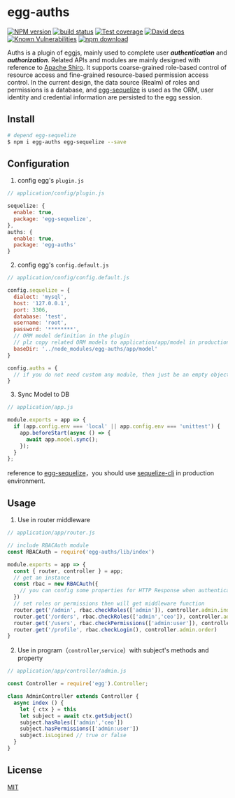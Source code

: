 # egg-auths

[![NPM version][npm-image]][npm-url]
[![build status][travis-image]][travis-url]
[![Test coverage][codecov-image]][codecov-url]
[![David deps][david-image]][david-url]
[![Known Vulnerabilities][snyk-image]][snyk-url]
[![npm download][download-image]][download-url]

[npm-image]: https://img.shields.io/npm/v/egg-auths.svg?style=flat-square
[npm-url]: https://npmjs.org/package/egg-auths
[travis-image]: https://img.shields.io/travis/eggjs/egg-auths.svg?style=flat-square
[travis-url]: https://travis-ci.org/eggjs/egg-auths
[codecov-image]: https://img.shields.io/codecov/c/github/eggjs/egg-auths.svg?style=flat-square
[codecov-url]: https://codecov.io/github/eggjs/egg-auths?branch=master
[david-image]: https://img.shields.io/david/eggjs/egg-auths.svg?style=flat-square
[david-url]: https://david-dm.org/eggjs/egg-auths
[snyk-image]: https://snyk.io/test/npm/egg-auths/badge.svg?style=flat-square
[snyk-url]: https://snyk.io/test/npm/egg-auths
[download-image]: https://img.shields.io/npm/dm/egg-auths.svg?style=flat-square
[download-url]: https://npmjs.org/package/egg-auths

Auths is a plugin of eggjs, mainly used to complete user ***authentication*** and ***authorization***. Related APIs and modules are mainly designed with reference to [Apache Shiro](https://shiro.apache.org/). It supports coarse-grained role-based control of resource access and fine-grained resource-based permission access control. In the current design, the data source (Realm) of roles and permissions is a database, and [egg-sequelize](https://github.com/eggjs/egg-sequelize) is used as the ORM, user identity and credential information are persisted to the egg session.

## Install

```bash
# depend egg-sequelize
$ npm i egg-auths egg-sequelize --save
```

## Configuration
1. config egg's `plugin.js`
```js
// application/config/plugin.js

sequelize: {
  enable: true,
  package: 'egg-sequelize',
},
auths: {
  enable: true,
  package: 'egg-auths'
}
```

2. config egg's `config.default.js`
```js
// application/config/config.default.js

config.sequelize = {
  dialect: 'mysql',
  host: '127.0.0.1',
  port: 3306,
  database: 'test',
  username: 'root',
  password: '********',
  // ORM model definition in the plugin
  // plz copy related ORM models to application/app/model in production environment
  baseDir: '../node_modules/egg-auths/app/model'
}

config.auths = {
  // if you do not need custom any module, then just be an empty object
}
```

3. Sync Model to DB
```js
// application/app.js

module.exports = app => {
  if (app.config.env === 'local' || app.config.env === 'unittest') {
    app.beforeStart(async () => {
      await app.model.sync();
    });
  }
};
```
reference to [egg-sequelize](https://github.com/eggjs/egg-sequelize)，you should use [sequelize-cli](https://github.com/sequelize/cli) in production environment.



## Usage
1. Use in router middleware
```js
// application/app/router.js

// include RBACAuth module
const RBACAuth = require('egg-auths/lib/index')

module.exports = app => {
  const { router, controller } = app;
  // get an instance
  const rbac = new RBACAuth({
    // you can config some properties for HTTP Response when authenticate or authorizate failed, see API document
  })
  // set roles or permissions then will get middleware function
  router.get('/admin', rbac.checkRoles(['admin']), controller.admin.index)
  router.get('/orders', rbac.checkRoles(['admin','ceo']), controller.admin.order)
  router.get('/users', rbac.checkPermissions(['admin:user']), controller.admin.order)
  router.get('/profile', rbac.checkLogin(), controller.admin.order)
}
```

2. Use in program（`controller`,`service`）with subject's methods and property
```js
// application/app/controller/admin.js

const Controller = require('egg').Controller;

class AdminController extends Controller {
  async index () {
    let { ctx } = this
    let subject = await ctx.getSubject()
    subject.hasRoles(['admin','ceo'])
    subject.hasPermissions(['admin:user'])
    subject.isLogined // true or false
  }
}

```

## License

[MIT](LICENSE)
